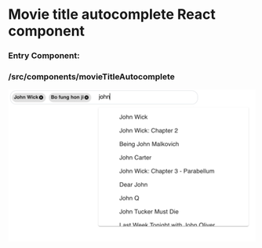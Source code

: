 # Movie title autocomplete React component

### Entry Component:

### /src/components/movieTitleAutocomplete

![](img.png)

